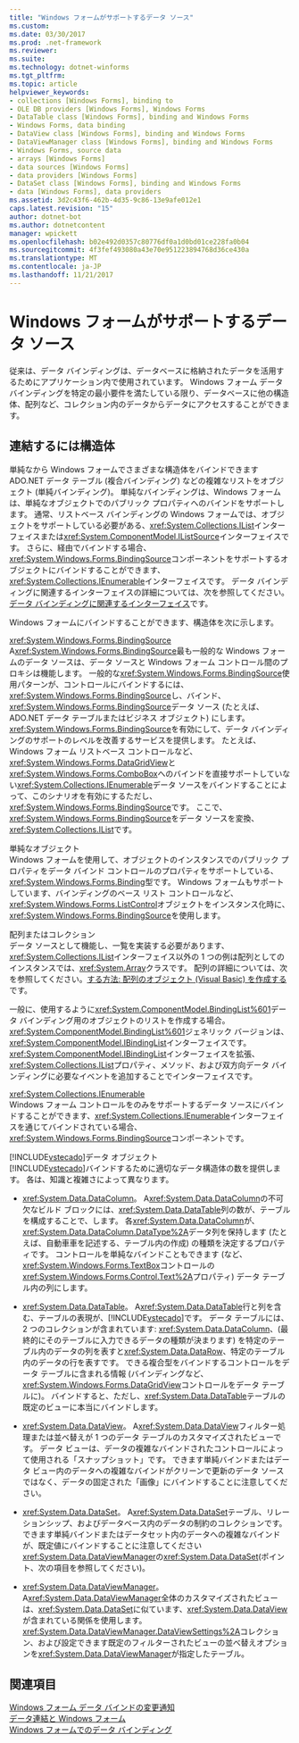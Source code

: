 ```yaml
---
title: "Windows フォームがサポートするデータ ソース"
ms.custom: 
ms.date: 03/30/2017
ms.prod: .net-framework
ms.reviewer: 
ms.suite: 
ms.technology: dotnet-winforms
ms.tgt_pltfrm: 
ms.topic: article
helpviewer_keywords:
- collections [Windows Forms], binding to
- OLE DB providers [Windows Forms], Windows Forms
- DataTable class [Windows Forms], binding and Windows Forms
- Windows Forms, data binding
- DataView class [Windows Forms], binding and Windows Forms
- DataViewManager class [Windows Forms], binding and Windows Forms
- Windows Forms, source data
- arrays [Windows Forms]
- data sources [Windows Forms]
- data providers [Windows Forms]
- DataSet class [Windows Forms], binding and Windows Forms
- data [Windows Forms], data providers
ms.assetid: 3d2c43f6-462b-4d35-9c86-13e9afe012e1
caps.latest.revision: "15"
author: dotnet-bot
ms.author: dotnetcontent
manager: wpickett
ms.openlocfilehash: b02e492d0357c80776df0a1d0bd01ce228fa0b04
ms.sourcegitcommit: 4f3fef493080a43e70e951223894768d36ce430a
ms.translationtype: MT
ms.contentlocale: ja-JP
ms.lasthandoff: 11/21/2017
---
```

# <a name="data-sources-supported-by-windows-forms"></a>Windows フォームがサポートするデータ ソース
従来は、データ バインディングは、データベースに格納されたデータを活用するためにアプリケーション内で使用されています。 Windows フォーム データ バインディングを特定の最小要件を満たしている限り、データベースに他の構造体、配列など、コレクション内のデータからデータにアクセスすることができます。  
  
## <a name="structures-to-bind-to"></a>連結するには構造体  
 単純なから Windows フォームでさまざまな構造体をバインドできます ADO.NET データ テーブル (複合バインディング) などの複雑なリストをオブジェクト (単純バインディング)。 単純なバインディングは、Windows フォームは、単純なオブジェクトでのパブリック プロパティへのバインドをサポートします。 通常、リストベース バインディングの Windows フォームでは、オブジェクトをサポートしている必要がある、<xref:System.Collections.IList>インターフェイスまたは<xref:System.ComponentModel.IListSource>インターフェイスです。 さらに、経由でバインドする場合、<xref:System.Windows.Forms.BindingSource>コンポーネントをサポートするオブジェクトにバインドすることができます、<xref:System.Collections.IEnumerable>インターフェイスです。 データ バインディングに関連するインターフェイスの詳細については、次を参照してください。[データ バインディングに関連するインターフェイス](../../../docs/framework/winforms/interfaces-related-to-data-binding.md)です。  
  
 Windows フォームにバインドすることができます、構造体を次に示します。  
  
 <xref:System.Windows.Forms.BindingSource>  
 A<xref:System.Windows.Forms.BindingSource>最も一般的な Windows フォームのデータ ソースは、データ ソースと Windows フォーム コントロール間のプロキシは機能します。 一般的な<xref:System.Windows.Forms.BindingSource>使用パターンが、コントロールにバインドするには、<xref:System.Windows.Forms.BindingSource>し、バインド、<xref:System.Windows.Forms.BindingSource>データ ソース (たとえば、ADO.NET データ テーブルまたはビジネス オブジェクト) にします。 <xref:System.Windows.Forms.BindingSource>を有効にして、データ バインディングのサポートのレベルを改善するサービスを提供します。 たとえば、Windows フォーム リストベース コントロールなど、<xref:System.Windows.Forms.DataGridView>と<xref:System.Windows.Forms.ComboBox>へのバインドを直接サポートしていない<xref:System.Collections.IEnumerable>データ ソースをバインドすることによって、このシナリオを有効にするただし、<xref:System.Windows.Forms.BindingSource>です。 ここで、<xref:System.Windows.Forms.BindingSource>をデータ ソースを変換、<xref:System.Collections.IList>です。  
  
 単純なオブジェクト  
 Windows フォームを使用して、オブジェクトのインスタンスでのパブリック プロパティをデータ バインド コントロールのプロパティをサポートしている、<xref:System.Windows.Forms.Binding>型です。 Windows フォームもサポートしています、バインディングのベース リスト コントロールなど、<xref:System.Windows.Forms.ListControl>オブジェクトをインスタンス化時に、<xref:System.Windows.Forms.BindingSource>を使用します。  
  
 配列またはコレクション  
 データ ソースとして機能し、一覧を実装する必要があります、<xref:System.Collections.IList>インターフェイス以外の 1 つの例は配列としてのインスタンスでは、<xref:System.Array>クラスです。 配列の詳細については、次を参照してください。[する方法: 配列のオブジェクト (Visual Basic) を作成する](http://msdn.microsoft.com/en-us/6b64e069-0387-400c-9081-3bdc581020c3)です。  
  
 一般に、使用するように<xref:System.ComponentModel.BindingList%601>データ バインディング用のオブジェクトのリストを作成する場合。 <xref:System.ComponentModel.BindingList%601>ジェネリック バージョンは、<xref:System.ComponentModel.IBindingList>インターフェイスです。 <xref:System.ComponentModel.IBindingList>インターフェイスを拡張、<xref:System.Collections.IList>プロパティ、メソッド、および双方向データ バインディングに必要なイベントを追加することでインターフェイスです。  
  
 <xref:System.Collections.IEnumerable>  
 Windows フォーム コントロールをのみをサポートするデータ ソースにバインドすることができます、<xref:System.Collections.IEnumerable>インターフェイスを通じてバインドされている場合、<xref:System.Windows.Forms.BindingSource>コンポーネントです。  
  
 [!INCLUDE[vstecado](../../../includes/vstecado-md.md)]データ オブジェクト  
 [!INCLUDE[vstecado](../../../includes/vstecado-md.md)]バインドするために適切なデータ構造体の数を提供します。 各は、知識と複雑さによって異なります。  
  
-   <xref:System.Data.DataColumn>。 A<xref:System.Data.DataColumn>の不可欠なビルド ブロックには、<xref:System.Data.DataTable>列の数が、テーブルを構成することで、します。 各<xref:System.Data.DataColumn>が、<xref:System.Data.DataColumn.DataType%2A>データ列を保持します (たとえば、自動車車を記述する、テーブル内の作成) の種類を決定するプロパティです。 コントロールを単純なバインドこともできます (など、<xref:System.Windows.Forms.TextBox>コントロールの<xref:System.Windows.Forms.Control.Text%2A>プロパティ) データ テーブル内の列にします。  
  
-   <xref:System.Data.DataTable>。 A<xref:System.Data.DataTable>行と列を含む、テーブルの表現が、[!INCLUDE[vstecado](../../../includes/vstecado-md.md)]です。 データ テーブルには、2 つのコレクションが含まれています: <xref:System.Data.DataColumn>、(最終的にそのテーブルに入力できるデータの種類が決まります) を特定のテーブル内のデータの列を表すと<xref:System.Data.DataRow>、特定のテーブル内のデータの行を表すです。 できる複合型をバインドするコントロールをデータ テーブルに含まれる情報 (バインディングなど、<xref:System.Windows.Forms.DataGridView>コントロールをデータ テーブルに)。 バインドすると、ただし、<xref:System.Data.DataTable>テーブルの既定のビューに本当にバインドします。  
  
-   <xref:System.Data.DataView>。 A<xref:System.Data.DataView>フィルター処理または並べ替えが 1 つのデータ テーブルのカスタマイズされたビューです。 データ ビューは、データの複雑なバインドされたコントロールによって使用される「スナップショット」です。 できます単純バインドまたはデータ ビュー内のデータへの複雑なバインドがクリーンで更新のデータ ソースではなく、データの固定された「画像」にバインドすることに注意してください。  
  
-   <xref:System.Data.DataSet>。 A<xref:System.Data.DataSet>テーブル、リレーションシップ、およびデータベース内のデータの制約のコレクションです。 できます単純バインドまたはデータセット内のデータへの複雑なバインドが、既定値にバインドすることに注意してください<xref:System.Data.DataViewManager>の<xref:System.Data.DataSet>(ポイント、次の項目を参照してください)。  
  
-   <xref:System.Data.DataViewManager>。 A<xref:System.Data.DataViewManager>全体のカスタマイズされたビューは、<xref:System.Data.DataSet>に似ています、<xref:System.Data.DataView>が含まれている関係を使用します。 <xref:System.Data.DataViewManager.DataViewSettings%2A>コレクション、および設定できます既定のフィルターされたビューの並べ替えオプションを<xref:System.Data.DataViewManager>が指定したテーブル。  
  
## <a name="see-also"></a>関連項目  
 [Windows フォーム データ バインドの変更通知](../../../docs/framework/winforms/change-notification-in-windows-forms-data-binding.md)  
 [データ連結と Windows フォーム](../../../docs/framework/winforms/data-binding-and-windows-forms.md)  
 [Windows フォームでのデータ バインディング](../../../docs/framework/winforms/windows-forms-data-binding.md)
